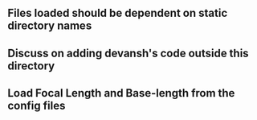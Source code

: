 ## Files loaded should be dependent on static directory names
## Discuss on adding devansh's code outside this directory  
## Load Focal Length and Base-length from the config files




